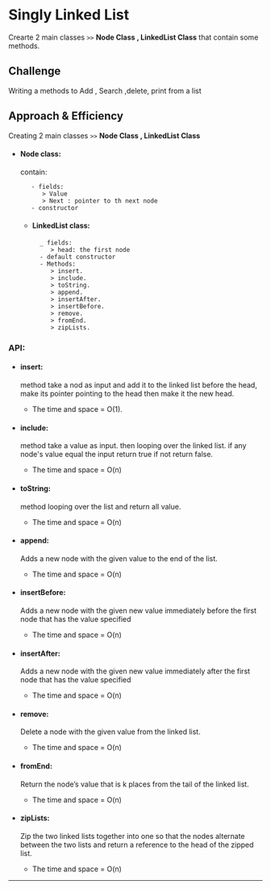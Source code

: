 # Singly Linked List
<!-- Short summary or background information -->
Crearte 2 main classes `>>` **Node Class , LinkedList Class** that contain some methods.
## Challenge
<!-- Description of the challenge -->
Writing a methods to Add , Search ,delete, print from a list

## Approach & Efficiency
<!-- What approach did you take? Why? What is the Big O space/time for this approach? -->

Creating 2 main classes `>>` **Node Class , LinkedList Class**

* #### Node class:

  contain:

         - fields:
            > Value
            > Next : pointer to th next node
         - constructor

  * #### LinkedList class:
          _ fields:
             > head: the first node
          - default constructor
          - Methods:
             > insert.
             > include.
             > toString.
             > append.
             > insertAfter.
             > insertBefore.
             > remove.
             > fromEnd.
             > zipLists.
### API:

* #### insert:

  method take a nod as input and add it to the linked list before the head,
make its pointer pointing to the head then make it the new head.

  * The time and space = O(1).

* #### include:

  method take a value as input. then looping over the linked list.
if any node's value equal the input return true if not return false.

  * The time and space = O(n)

* #### toString:

  method looping over the list and return all value.

    * The time and space = O(n)


* #### append:

    Adds a new node with the given value to the end of the list.

   * The time and space = O(n)

* #### insertBefore:

     Adds a new node with the given new value immediately before the first node that has the value specified

   * The time and space = O(n)

* #### insertAfter:

  Adds a new node with the given new value immediately after the first node that has the value specified

  * The time and space = O(n)

* #### remove:

  Delete a node with the given value from the linked list.


  * The time and space = O(n)


* #### fromEnd:
  Return the node’s value that is k places from the tail of the linked list.

  * The time and space = O(n)

* #### zipLists:
  Zip the two linked lists together into one so that the nodes alternate between the two lists and return a reference to the head of the zipped list.
  * The time and space = O(n)


---


